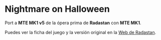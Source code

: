 # Nightmare on Halloween

Port a **MTE MK1 v5** de la ópera prima de **Radastan** con **MTE MK1**.

Puedes ver la ficha del juego y la versión original en la [Web de Radastan](http://www.bytemaniacos.com/?page_id=2934).